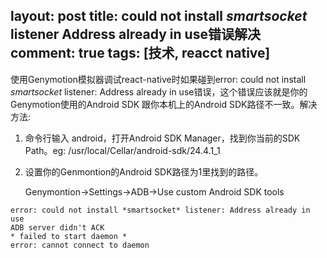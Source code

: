 layout: post
title: could not install *smartsocket* listener Address already in use错误解决
comment: true
tags: [技术, reacct native]
----


使用Genymotion模拟器调试react-native时如果碰到error: could not install *smartsocket* listener: Address already in use错误，这个错误应该就是你的Genymotion使用的Android SDK 跟你本机上的Android SDK路径不一致。解决方法:

1. 命令行输入 android，打开Android SDK Manager，找到你当前的SDK Path。eg: /usr/local/Cellar/android-sdk/24.4.1_1

2. 设置你的Genmontion的Android SDK路径为1里找到的路径。

   Genymontion->Settings->ADB->Use custom Android SDK tools

```
error: could not install *smartsocket* listener: Address already in use
ADB server didn't ACK
* failed to start daemon *
error: cannot connect to daemon

```
